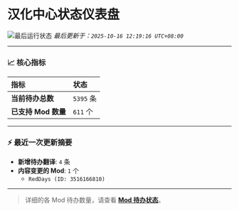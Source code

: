 # 汉化中心状态仪表盘

![最后运行状态](https://img.shields.io/badge/Last%20Run-Success-green)
*最后更新于：`2025-10-16 12:19:16 UTC+08:00`*

---

### 📈 **核心指标**

| 指标 | 状态 |
| :--- | :--- |
| **当前待办总数** | ``5395`` 条 |
| **已支持 Mod 数量** | ``611`` 个 |

---

### ⚡ **最近一次更新摘要**

*   **新增待办翻译**: `4` 条
*   **内容变更的 Mod**: `1` 个
    *   `RedDays (ID: 3516166810)`

---

> 详细的各 Mod 待办数量，请查看 [**Mod 待办状态**](MOD_TODO_STATUS.md)。

